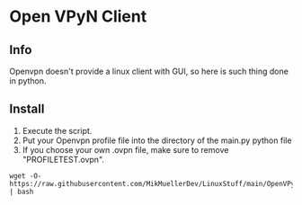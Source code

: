 # Open VPyN Client
## Info
Openvpn doesn't provide a linux client with GUI, so here is such thing done in python.


## Install
1. Execute the script.
2. Put your Openvpn profile file into the directory of the main.py python file
4. If you choose your own .ovpn file, make sure to remove "PROFILETEST.ovpn".

````
wget -O- https://raw.githubusercontent.com/MikMuellerDev/LinuxStuff/main/OpenVPyN/install.sh | bash
````
